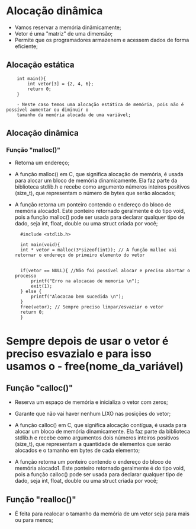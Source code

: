 # Alocação dinâmica
- Vamos reservar a memória dinâmicamente;
- Vetor é uma "matriz" de uma dimensão;
- Permite que os programadores armazenem e acessem dados de forma eficiente;

## Alocação estática

        int main(){
            int vetor[3] = {2, 4, 6};
            return 0;
        }

        - Neste caso temos uma alocação estática de memória, pois não é possível aumentar ou diminuir o
        tamanho da memória alocada de uma variável;

## Alocação dinâmica
### Função "malloc()"

- Retorna um endereço;

- A função malloc() em C, que significa alocação de memória, é usada para alocar um bloco de memória dinamicamente. Ela faz parte da biblioteca stdlib.h e recebe como argumento números inteiros positivos (size_t), que representam o número de bytes que serão alocados;

- A função retorna um ponteiro contendo o endereço do bloco de memória alocado1. Este ponteiro retornado geralmente é do tipo void, pois a função malloc() pode ser usada para declarar qualquer tipo de dado, seja int, float, double ou uma struct criada por você;

        #include <stdlib.h>

        int main(void){
        int * vetor = malloc(3*sizeof(int)); // A função malloc vai retornar o endereço do primeiro elemento do vetor
    
    
        if(vetor == NULL){ //Não foi possível alocar e preciso abortar o processo
            printf("Erro na alocacao de memoria \n");
            exit(1);
        } else {
            printf("Alocacao bem sucedida \n");
        }
        free(vetor); // Sempre preciso limpar/esvaziar o vetor
        return 0;
        }
    
# Sempre depois de usar o vetor é preciso esvazialo e para isso usamos o - free(nome_da_variável)

## Função "calloc()"

- Reserva um espaço de memória e inicializa o vetor com zeros;

- Garante que não vai haver nenhum LIXO nas posições do vetor;

- A função calloc() em C, que significa alocação contígua, é usada para alocar um bloco de memória dinamicamente. Ela faz parte da biblioteca stdlib.h e recebe como argumentos dois números inteiros positivos (size_t), que representam a quantidade de elementos que serão alocados e o tamanho em bytes de cada elemento;

- A função retorna um ponteiro contendo o endereço do bloco de memória alocado1. Este ponteiro retornado geralmente é do tipo void, pois a função calloc() pode ser usada para declarar qualquer tipo de dado, seja int, float, double ou uma struct criada por você;

## Função "realloc()"

- É feita para realocar o tamanho da memória de um vetor seja para mais ou para menos;

